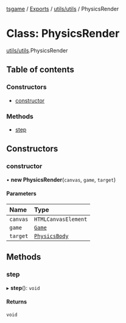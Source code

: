 [tsgame](../README.md) / [Exports](../modules.md) / [utils/utils](../modules/utils_utils.md) / PhysicsRender

# Class: PhysicsRender

[utils/utils](../modules/utils_utils.md).PhysicsRender

## Table of contents

### Constructors

- [constructor](utils_utils.PhysicsRender.md#constructor)

### Methods

- [step](utils_utils.PhysicsRender.md#step)

## Constructors

### constructor

• **new PhysicsRender**(`canvas`, `game`, `target`)

#### Parameters

| Name | Type |
| :------ | :------ |
| `canvas` | `HTMLCanvasElement` |
| `game` | [`Game`](engine_game.Game.md) |
| `target` | [`PhysicsBody`](physics_physicsBody.PhysicsBody.md) |

## Methods

### step

▸ **step**(): `void`

#### Returns

`void`
